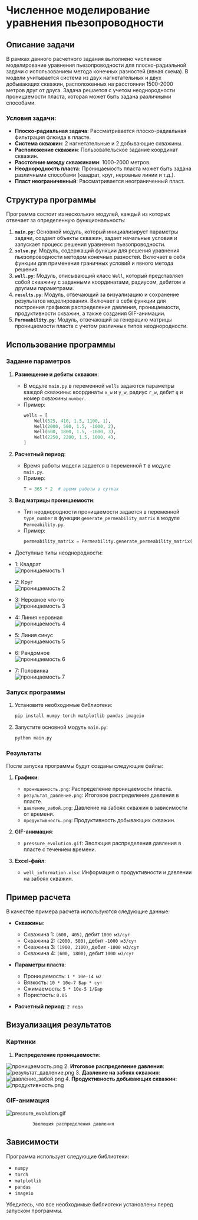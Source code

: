 # Численное моделирование уравнения пьезопроводности 

## Описание задачи

В рамках данного расчетного задания выполнено численное моделирование уравнения пьезопроводности для плоско-радиальной задачи с использованием метода конечных разностей (явная схема). В модели учитывается система из двух нагнетательных и двух добывающих скважин, расположенных на расстоянии 1500-2000 метров друг от друга. Задача решается с учетом неоднородности проницаемости пласта, которая может быть задана различными способами.

### Условия задачи:
- **Плоско-радиальная задача**: Рассматривается плоско-радиальная фильтрация флюида в пласте.
- **Система скважин**: 2 нагнетательные и 2 добывающие скважины.
- **Расположение скважин**: Пользовательское задание координат скважин.
- **Расстояние между скважинами**: 1000-2000 метров.
- **Неоднородность пласта**: Проницаемость пласта может быть задана различными способами (квадрат, круг, неровные линии и т.д.).
- **Пласт неограниченный**: Рассматривается неограниченный пласт.

## Структура программы

Программа состоит из нескольких модулей, каждый из которых отвечает за определенную функциональность:

1. **`main.py`**: Основной модуль, который инициализирует параметры задачи, создает объекты скважин, задает начальные условия и запускает процесс решения уравнения пьезопроводности.
2. **`solve.py`**: Модуль, содержащий функции для решения уравнения пьезопроводности методом конечных разностей. Включает в себя функции для применения граничных условий и явного метода решения.
3. **`well.py`**: Модуль, описывающий класс `Well`, который представляет собой скважину с заданными координатами, радиусом, дебитом и другими параметрами.
4. **`results.py`**: Модуль, отвечающий за визуализацию и сохранение результатов моделирования. Включает в себя функции для построения графиков распределения давления, проницаемости, продуктивности скважин, а также создания GIF-анимации.
5. **`Permeability.py`**: Модуль, отвечающий за генерацию матрицы проницаемости пласта с учетом различных типов неоднородности.

## Использование программы

### Задание параметров

1. **Размещение и дебиты скважин**:
   - В модуле `main.py` в переменной `wells` задаются параметры каждой скважины: координаты `x_w` и `y_w`, радиус `r_w`, дебит `q` и номер скважины `number`.
   - Пример:
     ```python
     wells = [
         Well(525, 410, 1.5, 1100, 1),
         Well(2000, 500, 1.5, -1000, 2),
         Well(600, 1800, 1.5, -1000, 3),
         Well(2250, 2200, 1.5, 1000, 4),
     ]
     ```

2. **Расчетный период**:
   - Время работы модели задается в переменной `T` в модуле `main.py`.
   - Пример:
     ```python
     T = 365 * 2  # время работы в сутках
     ```

3. **Вид матрицы проницаемости**:
   - Тип неоднородности проницаемости задается в переменной `type_number` в функции `generate_permeability_matrix` в модуле `Permeability.py`.
   - Пример:
     ```python
     permeability_matrix = Permeability.generate_permeability_matrix(X, Y, permeability, 3)
     ```
  - Доступные типы неоднородности:
  - 1: Квадрат  
    ![проницаемость 1](images/проницаемость_1.png)  

  - 2: Круг  
    ![проницаемость 2](images/проницаемость_2.png)  

  - 3: Неровное что-то  
    ![проницаемость 3](images/проницаемость_3.png)  

  - 4: Линия неровная  
    ![проницаемость 4](images/проницаемость_4.png)  

  - 5: Линия синус  
    ![проницаемость 5](images/проницаемость_5.png)  

  - 6: Рандомное  
    ![проницаемость 6](images/проницаемость_6.png)  

  - 7: Половинка  
    ![проницаемость 7](images/проницаемость_7.png)  

### Запуск программы

1. Установите необходимые библиотеки:
   ```bash
   pip install numpy torch matplotlib pandas imageio
   ```

2. Запустите основной модуль `main.py`:
   ```bash
   python main.py
   ```

### Результаты

После запуска программы будут созданы следующие файлы:

1. **Графики**:
   - `проницаемость.png`: Распределение проницаемости пласта.
   - `результат_давление.png`: Итоговое распределение давления в пласте.
   - `давление_забой.png`: Давление на забоях скважин в зависимости от времени.
   - `продуктивность.png`: Продуктивность добывающих скважин.

2. **GIF-анимация**:
   - `pressure_evolution.gif`: Эволюция распределения давления в пласте с течением времени.

3. **Excel-файл**:
   - `well_information.xlsx`: Информация о продуктивности и давлении на забоях скважин.

## Пример расчета

В качестве примера расчета используются следующие данные:

- **Скважины**:
  - Скважина 1: `(600, 405)`, дебит `1000 м3/сут`
  - Скважина 2: `(2000, 500)`, дебит `-1000 м3/сут`
  - Скважина 3: `(1900, 2100)`, дебит `-1000 м3/сут`
  - Скважина 4: `(600, 1800)`, дебит `1000 м3/сут`

- **Параметры пласта**:
  - Проницаемость: `1 * 10e-14 м2`
  - Вязкость: `10 * 10e-7 Бар * сут`
  - Сжимаемость: `5 * 10e-5 1/Бар`
  - Пористость: `0.05`

- **Расчетный период**: `2 года`


## Визуализация результатов

### Картинки

1. **Распределение проницаемости**:

![проницаемость.png](%D0%9D%D0%B5%D1%84%D1%82%D0%B5%D0%B3%D0%B0%D0%B7%20%D0%A0%D0%B5%D1%81%D1%87%D0%B5%D1%82%D0%BA%D0%B0%2Fresults%20files%2F%D0%BF%D1%80%D0%BE%D0%BD%D0%B8%D1%86%D0%B0%D0%B5%D0%BC%D0%BE%D1%81%D1%82%D1%8C.png)
2. **Итоговое распределение давления**:
   ![результат_давление.png](%D0%9D%D0%B5%D1%84%D1%82%D0%B5%D0%B3%D0%B0%D0%B7%20%D0%A0%D0%B5%D1%81%D1%87%D0%B5%D1%82%D0%BA%D0%B0%2Fresults%20files%2F%D1%80%D0%B5%D0%B7%D1%83%D0%BB%D1%8C%D1%82%D0%B0%D1%82_%D0%B4%D0%B0%D0%B2%D0%BB%D0%B5%D0%BD%D0%B8%D0%B5.png)
3. **Давление на забоях скважин**:
   ![давление_забой.png](%D0%9D%D0%B5%D1%84%D1%82%D0%B5%D0%B3%D0%B0%D0%B7%20%D0%A0%D0%B5%D1%81%D1%87%D0%B5%D1%82%D0%BA%D0%B0%2Fresults%20files%2F%D0%B4%D0%B0%D0%B2%D0%BB%D0%B5%D0%BD%D0%B8%D0%B5_%D0%B7%D0%B0%D0%B1%D0%BE%D0%B9.png)
4. **Продуктивность добывающих скважин**:
   ![продуктивность.png](%D0%9D%D0%B5%D1%84%D1%82%D0%B5%D0%B3%D0%B0%D0%B7%20%D0%A0%D0%B5%D1%81%D1%87%D0%B5%D1%82%D0%BA%D0%B0%2Fresults%20files%2F%D0%BF%D1%80%D0%BE%D0%B4%D1%83%D0%BA%D1%82%D0%B8%D0%B2%D0%BD%D0%BE%D1%81%D1%82%D1%8C.png)
### GIF-анимация
![pressure_evolution.gif](%D0%9D%D0%B5%D1%84%D1%82%D0%B5%D0%B3%D0%B0%D0%B7%20%D0%A0%D0%B5%D1%81%D1%87%D0%B5%D1%82%D0%BA%D0%B0%2Fresults%20files%2Fpressure_evolution.gif)


              Эволюция распределения давления



## Зависимости

Программа использует следующие библиотеки:

- `numpy`
- `torch`
- `matplotlib`
- `pandas`
- `imageio`

Убедитесь, что все необходимые библиотеки установлены перед запуском программы.

